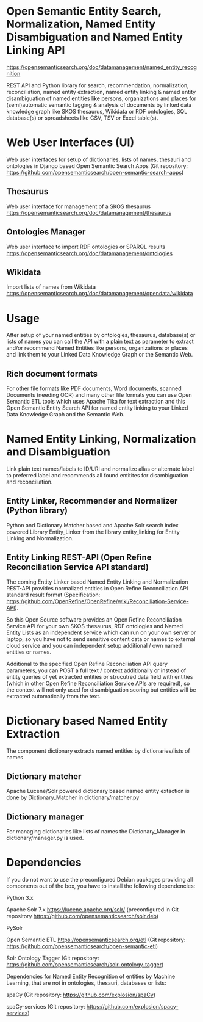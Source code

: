 Open Semantic Entity Search, Normalization, Named Entity Disambiguation and Named Entity Linking API
====================================================================================================

https://opensemanticsearch.org/doc/datamanagement/named_entity_recognition

REST API and Python library for search, recommendation, normalization, reconciliation, named entity extraction, named entity linking & named entity disambiguation of named entities like persons, organizations and places for (semi)automatic semantic tagging & analysis of documents by linked data knowledge graph like SKOS thesaurus, Wikidata or RDF ontologies, SQL database(s) or spreadsheets like CSV, TSV or Excel table(s).


Web User Interfaces (UI)
========================

Web user interfaces for setup of dictionaries, lists of names, thesauri and ontologies in Django based Open Semantic Search Apps (Git repository: https://github.com/opensemanticsearch/open-semantic-search-apps)


Thesaurus
---------

Web user interface for management of a SKOS thesaurus
https://opensemanticsearch.org/doc/datamanagement/thesaurus


Ontologies Manager
------------------

Web user interface to import RDF ontologies or SPARQL results
https://opensemanticsearch.org/doc/datamanagement/ontologies


Wikidata
--------

Import lists of names from Wikidata
https://opensemanticsearch.org/doc/datamanagement/opendata/wikidata


Usage
=====

After setup of your named entities by ontologies, thesaurus, database(s) or lists of names you can call the API with a plain text as parameter to extract and/or recommend Named Entities like persons, organizations or places and link them to your Linked Data Knowledge Graph or the Semantic Web.


Rich document formats
---------------------

For other file formats like PDF documents, Word documents, scanned Documents (needing OCR) and many other file formats you can use Open Semantic ETL tools which uses Apache Tika for text extraction and this Open Semantic Entity Search API for named entity linking to your Linked Data Knowledge Graph and the Semantic Web.


Named Entity Linking, Normalization and Disambiguation
======================================================

Link plain text names/labels to ID/URI and normalize alias or alternate label to preferred label and recommends all found entitites for disambiguation and reconciliation.


Entity Linker, Recommender and Normalizer (Python library)
----------------------------------------------------------

Python and Dictionary Matcher based and Apache Solr search index powered Library Entity_Linker from the library entity_linking for Entity Linking and Normalization.


Entity Linking REST-API (Open Refine Reconciliation Service API standard)
-------------------------------------------------------------------------

The coming Entity Linker based Named Entity Linking and Normalization REST-API provides normalized entities in Open Refine Reconciliation API standard result format (Specification: https://github.com/OpenRefine/OpenRefine/wiki/Reconciliation-Service-API).

So this Open Source software provides an Open Refine Reconciliation Service API for your own SKOS thesaurus, RDF ontologies and Named Entity Lists as an independent service which can run on your own server or laptop, so you have not to send sensitive content data or names to external cloud service and you can independent setup additional / own named entities or names.

Additional to the specified Open Refine Reconciliation API query parameters, you can POST a full text / context additionally or instead of entity queries of yet extracted entities or strucutred data field with entities (which in other Open Refine Reconciliation Service APIs are required), so the context will not only used for disambiguation scoring but entities will be extracted automatically from the text.


Dictionary based Named Entity Extraction
========================================

The component dictionary extracts named entities by dictionaries/lists of names


Dictionary matcher
------------------
Apache Lucene/Solr powered dictionary based named entity extaction is done by Dictionary_Matcher in dictionary/matcher.py


Dictionary manager
------------------
For managing dictionaries like lists of names the Dictionary_Manager in dictionary/manager.py is used.


Dependencies
============

If you do not want to use the preconfigured Debian packages providing all components out of the box, you have to install the following dependencies:

Python 3.x

Apache Solr 7.x
https://lucene.apache.org/solr/ (preconfigured in Git repository https://github.com/opensemanticsearch/solr.deb)

PySolr

Open Semantic ETL
https://opensemanticsearch.org/etl (Git repository: https://github.com/opensemanticsearch/open-semantic-etl)

Solr Ontology Tagger (Git repository: https://github.com/opensemanticsearch/solr-ontology-tagger)


Dependencies for Named Entity Recognition of entities by Machine Learning, that are not in ontologies, thesauri, databases or lists:

spaCy (Git repository: https://github.com/explosion/spaCy)

spaCy-services (Git repository: https://github.com/explosion/spacy-services)
